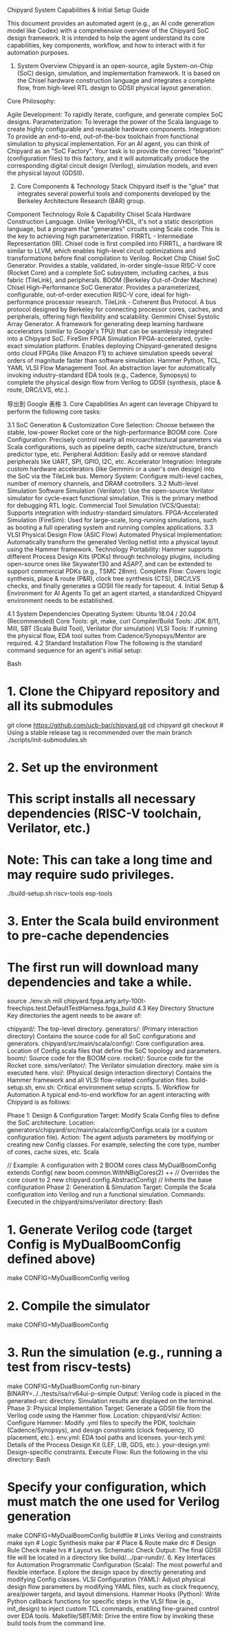 Chipyard System Capabilities & Initial Setup Guide

This document provides an automated agent (e.g., an AI code generation model like Codex) with a comprehensive overview of the Chipyard SoC design framework. It is intended to help the agent understand its core capabilities, key components, workflow, and how to interact with it for automation purposes.

1. System Overview
Chipyard is an open-source, agile System-on-Chip (SoC) design, simulation, and implementation framework. It is based on the Chisel hardware construction language and integrates a complete flow, from high-level RTL design to GDSII physical layout generation.

Core Philosophy:

Agile Development: To rapidly iterate, configure, and generate complex SoC designs.
Parameterization: To leverage the power of the Scala language to create highly configurable and reusable hardware components.
Integration: To provide an end-to-end, out-of-the-box toolchain from functional simulation to physical implementation.
For an AI agent, you can think of Chipyard as an "SoC Factory". Your task is to provide the correct "blueprint" (configuration files) to this factory, and it will automatically produce the corresponding digital circuit design (Verilog), simulation models, and even the physical layout (GDSII).

2. Core Components & Technology Stack
Chipyard itself is the "glue" that integrates several powerful tools and components developed by the Berkeley Architecture Research (BAR) group.

Component	Technology	Role & Capability
Chisel	Scala	Hardware Construction Language. Unlike Verilog/VHDL, it's not a static description language, but a program that "generates" circuits using Scala code. This is the key to achieving high parameterization.
FIRRTL	-	Intermediate Representation (IR). Chisel code is first compiled into FIRRTL, a hardware IR similar to LLVM, which enables high-level circuit optimizations and transformations before final compilation to Verilog.
Rocket Chip	Chisel	SoC Generator. Provides a stable, validated, in-order single-issue RISC-V core (Rocket Core) and a complete SoC subsystem, including caches, a bus fabric (TileLink), and peripherals.
BOOM (Berkeley Out-of-Order Machine)	Chisel	High-Performance SoC Generator. Provides a parameterized, configurable, out-of-order execution RISC-V core, ideal for high-performance processor research.
TileLink	-	Coherent Bus Protocol. A bus protocol designed by Berkeley for connecting processor cores, caches, and peripherals, offering high flexibility and scalability.
Gemmini	Chisel	Systolic Array Generator. A framework for generating deep learning hardware accelerators (similar to Google's TPU) that can be seamlessly integrated into a Chipyard SoC.
FireSim	FPGA Simulation	FPGA-accelerated, cycle-exact simulation platform. Enables deploying Chipyard-generated designs onto cloud FPGAs (like Amazon F1) to achieve simulation speeds several orders of magnitude faster than software simulation.
Hammer	Python, TCL, YAML	VLSI Flow Management Tool. An abstraction layer for automatically invoking industry-standard EDA tools (e.g., Cadence, Synopsys) to complete the physical design flow from Verilog to GDSII (synthesis, place & route, DRC/LVS, etc.).

导出到 Google 表格
3. Core Capabilities
An agent can leverage Chipyard to perform the following core tasks:

3.1 SoC Generation & Customization
Core Selection: Choose between the stable, low-power Rocket core or the high-performance BOOM core.
Core Configuration: Precisely control nearly all microarchitectural parameters via Scala configurations, such as pipeline depth, cache size/structure, branch predictor type, etc.
Peripheral Addition: Easily add or remove standard peripherals like UART, SPI, GPIO, I2C, etc.
Accelerator Integration: Integrate custom hardware accelerators (like Gemmini or a user's own design) into the SoC via the TileLink bus.
Memory System: Configure multi-level caches, number of memory channels, and DRAM controllers.
3.2 Multi-level Simulation
Software Simulation (Verilator): Use the open-source Verilator simulator for cycle-exact functional simulation. This is the primary method for debugging RTL logic.
Commercial Tool Simulation (VCS/Questa): Supports integration with industry-standard simulators.
FPGA-Accelerated Simulation (FireSim): Used for large-scale, long-running simulations, such as booting a full operating system and running complex applications.
3.3 VLSI Physical Design Flow (ASIC Flow)
Automated Physical Implementation: Automatically transform the generated Verilog netlist into a physical layout using the Hammer framework.
Technology Portability: Hammer supports different Process Design Kits (PDKs) through technology plugins, including open-source ones like Skywater130 and ASAP7, and can be extended to support commercial PDKs (e.g., TSMC 28nm).
Complete Flow: Covers logic synthesis, place & route (P&R), clock tree synthesis (CTS), DRC/LVS checks, and finally generates a GDSII file ready for tapeout.
4. Initial Setup & Environment for AI Agents
To get an agent started, a standardized Chipyard environment needs to be established.

4.1 System Dependencies
Operating System: Ubuntu 18.04 / 20.04 (Recommended)
Core Tools: git, make, curl
Compiler/Build Tools: JDK 8/11, Mill, SBT (Scala Build Tool), Verilator (for simulation)
VLSI Tools: If running the physical flow, EDA tool suites from Cadence/Synopsys/Mentor are required.
4.2 Standard Installation Flow
The following is the standard command sequence for an agent's initial setup:

Bash

# 1. Clone the Chipyard repository and all its submodules
git clone https://github.com/ucb-bar/chipyard.git
cd chipyard
git checkout <stable-version-tag> # Using a stable release tag is recommended over the main branch
./scripts/init-submodules.sh

# 2. Set up the environment
# This script installs all necessary dependencies (RISC-V toolchain, Verilator, etc.)
# Note: This can take a long time and may require sudo privileges.
./build-setup.sh riscv-tools esp-tools

# 3. Enter the Scala build environment to pre-cache dependencies
# The first run will download many dependencies and take a while.
source ./env.sh
mill chipyard.fpga.arty.arty-100t-freechips.test.DefaultTestHarness.fpga_build
4.3 Key Directory Structure
Key directories the agent needs to be aware of:

chipyard/: The top-level directory.
generators/: (Primary interaction directory) Contains the source code for all SoC configurations and generators.
chipyard/src/main/scala/config/: Core configuration area. Location of Config.scala files that define the SoC topology and parameters.
boom/: Source code for the BOOM core.
rocket/: Source code for the Rocket core.
sims/verilator/: The Verilator simulation directory. make sim is executed here.
vlsi/: (Physical design interaction directory) Contains the Hammer framework and all VLSI flow-related configuration files.
build-setup.sh, env.sh: Critical environment setup scripts.
5. Workflow for Automation
A typical end-to-end workflow for an agent interacting with Chipyard is as follows:

Phase 1: Design & Configuration
Target: Modify Scala Config files to define the SoC architecture.
Location: generators/chipyard/src/main/scala/config/Configs.scala (or a custom configuration file).
Action: The agent adjusts parameters by modifying or creating new Config classes. For example, selecting the core type, number of cores, cache sizes, etc.
Scala

// Example: A configuration with 2 BOOM cores
class MyDualBoomConfig extends Config(
  new boom.common.WithNBigCores(2) ++       // Overrides the core count to 2
  new chipyard.config.AbstractConfig)      // Inherits the base configuration
Phase 2: Generation & Simulation
Target: Compile the Scala configuration into Verilog and run a functional simulation.
Commands: Executed in the chipyard/sims/verilator directory:
Bash

# 1. Generate Verilog code (target Config is MyDualBoomConfig defined above)
make CONFIG=MyDualBoomConfig verilog

# 2. Compile the simulator
make CONFIG=MyDualBoomConfig

# 3. Run the simulation (e.g., running a test from riscv-tests)
make CONFIG=MyDualBoomConfig run-binary BINARY=../../tests/isa/rv64ui-p-simple
Output: Verilog code is placed in the generated-src directory. Simulation results are displayed on the terminal.
Phase 3: Physical Implementation
Target: Generate a GDSII file from the Verilog code using the Hammer flow.
Location: chipyard/vlsi/
Action:
Configure Hammer: Modify .yml files to specify the PDK, toolchain (Cadence/Synopsys), and design constraints (clock frequency, IO placement, etc.).
env.yml: EDA tool paths and licenses.
your-tech.yml: Details of the Process Design Kit (LEF, LIB, GDS, etc.).
your-design.yml: Design-specific constraints.
Execute Flow: Run the following in the vlsi directory:
Bash

# Specify your configuration, which must match the one used for Verilog generation
make CONFIG=MyDualBoomConfig buildfile # Links Verilog and constraints
make syn    # Logic Synthesis
make par    # Place & Route
make drc    # Design Rule Check
make lvs    # Layout vs. Schematic Check
Output: The final GDSII file will be located in a directory like build/.../par-rundir/.
6. Key Interfaces for Automation
Programmatic Configuration (Scala): The most powerful and flexible interface. Explore the design space by directly generating and modifying Config classes.
VLSI Configuration (YAML): Adjust physical design flow parameters by modifying YAML files, such as clock frequency, area/power targets, and layout dimensions.
Hammer Hooks (Python): Write Python callback functions for specific steps in the VLSI flow (e.g., init_design) to inject custom TCL commands, enabling fine-grained control over EDA tools.
Makefile/SBT/Mill: Drive the entire flow by invoking these build tools from the command line.
